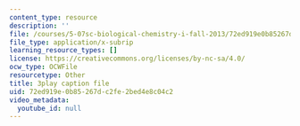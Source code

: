 ```yaml
---
content_type: resource
description: ''
file: /courses/5-07sc-biological-chemistry-i-fall-2013/72ed919e0b85267dc2fe2bed4e8c04c2_VykaDbJIb8A.srt
file_type: application/x-subrip
learning_resource_types: []
license: https://creativecommons.org/licenses/by-nc-sa/4.0/
ocw_type: OCWFile
resourcetype: Other
title: 3play caption file
uid: 72ed919e-0b85-267d-c2fe-2bed4e8c04c2
video_metadata:
  youtube_id: null
---
```

